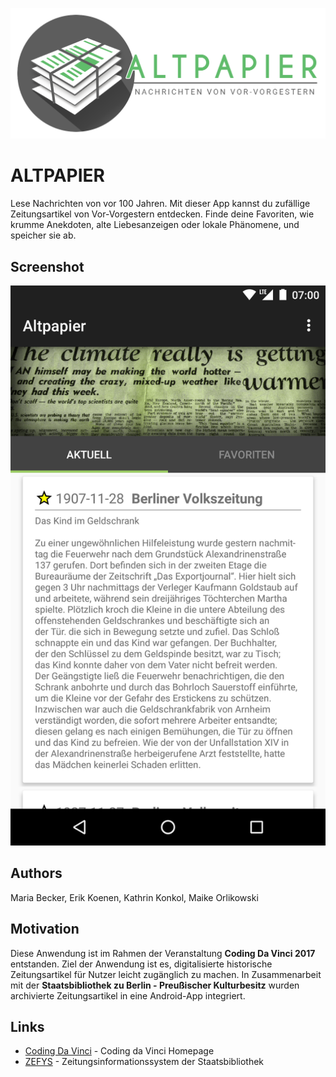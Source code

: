 ![Altpapier](Zeichenflaeche.png?raw=true "Header")

# ALTPAPIER
Lese Nachrichten von vor 100 Jahren. Mit dieser App kannst du zufällige Zeitungsartikel von Vor-Vorgestern entdecken.
Finde deine Favoriten, wie krumme Anekdoten, alte Liebesanzeigen oder lokale Phänomene, und speicher sie ab.

## Screenshot
![Screenshot](screenshot.png?raw=true "Screenshot")

## Authors
Maria Becker, Erik Koenen, Kathrin Konkol, Maike Orlikowski

## Motivation
Diese Anwendung ist im Rahmen der Veranstaltung **Coding Da Vinci 2017** entstanden. Ziel der Anwendung ist es, digitalisierte historische Zeitungsartikel für Nutzer leicht zugänglich zu machen. In Zusammenarbeit mit der **Staatsbibliothek zu Berlin - Preußischer Kulturbesitz** wurden archivierte Zeitungsartikel in eine Android-App integriert.

## Links
* [Coding Da Vinci](https://codingdavinci.de/) - Coding da Vinci Homepage
* [ZEFYS](http://zefys.staatsbibliothek-berlin.de/) - Zeitungsinformationssystem der Staatsbibliothek

